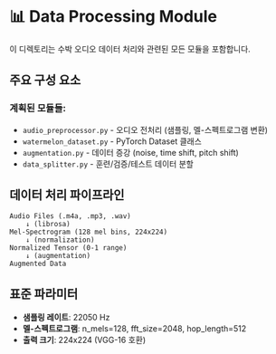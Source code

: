 # 📊 Data Processing Module

이 디렉토리는 수박 오디오 데이터 처리와 관련된 모든 모듈을 포함합니다.

## 주요 구성 요소

### 계획된 모듈들:
- `audio_preprocessor.py` - 오디오 전처리 (샘플링, 멜-스펙트로그램 변환)
- `watermelon_dataset.py` - PyTorch Dataset 클래스
- `augmentation.py` - 데이터 증강 (noise, time shift, pitch shift)
- `data_splitter.py` - 훈련/검증/테스트 데이터 분할

## 데이터 처리 파이프라인

```
Audio Files (.m4a, .mp3, .wav) 
    ↓ (librosa)
Mel-Spectrogram (128 mel bins, 224x224)
    ↓ (normalization)
Normalized Tensor (0-1 range)
    ↓ (augmentation)
Augmented Data
```

## 표준 파라미터
- **샘플링 레이트**: 22050 Hz
- **멜-스펙트로그램**: n_mels=128, fft_size=2048, hop_length=512
- **출력 크기**: 224x224 (VGG-16 호환) 